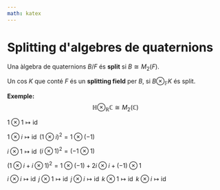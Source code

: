 ```yaml
---
math: katex
---
```


# Splitting d'algebres de quaternions


Una àlgebra de quaternions $B/F$ és **split** si $B\cong M_2(F)$.

Un cos $K$ que conté $F$ és un **splitting field** per $B$, si $B\otimes_\mathbb FK$ és split.


**Exemple:**
$$\mathbb H\otimes_\mathbb R\mathbb C\cong M_2(\mathbb C)$$

$1\otimes1\mapsto\operatorname{id}$

$1\otimes i\mapsto\operatorname{id}$
$(1\otimes i)^2=1\otimes(-1)$

$i\otimes1\mapsto\operatorname{id}$
$(i\otimes1)^2=(-1\otimes 1)$

$(1\otimes i+i\otimes 1)^2=1\otimes(-1)+2i\otimes i+(-1)\otimes1$


$i\otimes i\mapsto\operatorname{id}$
$j\otimes1\mapsto\operatorname{id}$
$j\otimes i\mapsto\operatorname{id}$
$k\otimes1\mapsto\operatorname{id}$
$k\otimes i\mapsto\operatorname{id}$